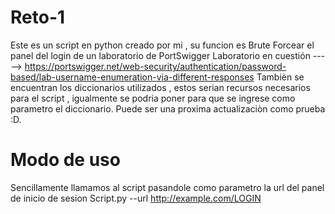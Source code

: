 # Reto-1
Este es un script en python creado por mi , su funcion es Brute Forcear el panel del login de un laboratorio de PortSwigger
Laboratorio en cuestión -----> https://portswigger.net/web-security/authentication/password-based/lab-username-enumeration-via-different-responses
Tambièn se encuentran los diccionarios utilizados , estos serian recursos necesarios para el script , igualmente se podria poner para que se ingrese como parametro el diccionario.
Puede ser una proxima actualizaciòn como prueba :D.


# Modo de uso
Sencillamente llamamos al script pasandole como parametro la url del panel de inicio de sesion
Script.py --url http://example.com/LOGIN
